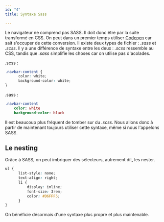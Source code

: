 ```yaml
---
id: "4"
title: Syntaxe Sass

---
```

Le navigateur ne comprend pas SASS. Il doit donc être par la suite transformé en CSS.
On peut dans un premier temps utiliser <a href="https://codepen.io">Codepen</a> car sait s'occuper de cette conversion.
Il existe deux types de fichier : _.sass_ et _.scss_. Il y a une différence de syntaxe entre les deux : _.scss_ ressemble au CSS, tandis que _.sass_ simplifie les choses car on utilise pas d'acolades.

.scss :

```scss
.navbar-content {
      color: white;
      background-color: white;
}
```

.sass :

```sass
.navbar-content
    color: white
    background-color: black
```

Il est beaucoup plus fréquent de tomber sur du _.scss_. Nous allons donc à partir de maintenant toujours utiliser cette syntaxe, même si nous l'appelons SASS.

## Le nesting

Grâce à SASS, on peut imbriquer des sélecteurs, autrement dit, les nester.

```scss
ul {
      list-style: none;
      text-align: right;
      li {
          display: inline;
          font-size: 3rem;
          color: #D6FFF5;
      }
}
```

On bénéficie désormais d'une syntaxe plus propre et plus maintenable.